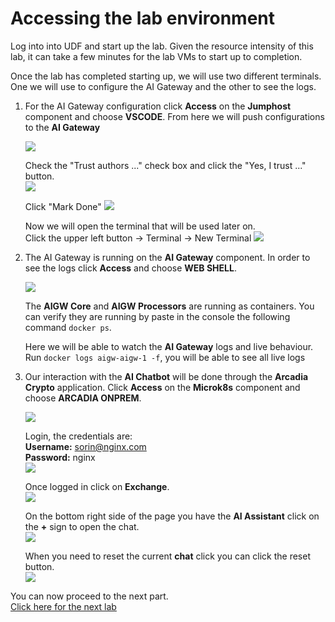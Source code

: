 # Accessing the lab environment


Log into into UDF and start up the lab. Given the resource intensity of this lab, it can take a few minutes for the lab VMs to start up to completion.

Once the lab has completed starting up, we will use two different terminals. One we will use to configure the AI Gateway and the other to see the logs.

1. For the AI Gateway configuration click **Access** on the **Jumphost** component and choose **VSCODE**. From here we will push configurations to the **AI Gateway**

   ![](/lab2/images/00.png)

   Check the "Trust authors ..." check box and click the "Yes, I trust ..." button.  
   ![](/lab2/images/00-1.png)   

   Click "Mark Done"
   ![](/lab2/images/00-2.png)   

   Now we will open the terminal that will be used later on.  
   Click the upper left button -> Terminal -> New Terminal
   ![](/lab2/images/00-3.png)   


2. The AI Gateway is running on the **AI Gateway** component. In order to see the logs click **Access** and choose **WEB SHELL**.

   ![](/lab2/images/01.png)

   The **AIGW Core** and **AIGW Processors** are running as containers. You can verify they are running by paste in the console the following command `docker ps`.

   Here we will be able to watch the **AI Gateway** logs and live behaviour. Run `docker logs aigw-aigw-1 -f`, you will be able to see all live logs

3. Our interaction with the **AI Chatbot** will be done through the **Arcadia Crypto** application. Click **Access** on the **Microk8s** component and choose **ARCADIA ONPREM**.

   ![](/lab2/images/02.png)  

   Login, the credentials are:  
   **Username:** sorin@nginx.com  
   **Password:** nginx  
   ![](/lab2/images/03.png)

   Once logged in click on **Exchange**.  
   ![](/lab2/images/04.png)

   On the bottom right side of the page you have the **AI Assistant** click on the **+** sign to open the chat.  
   ![](/lab2/images/05.png)

   When you need to reset the current **chat** click you can click the reset button.  
   ![](/lab2/images/06.png)

You can now proceed to the next part.    
[Click here for the next lab](../lab3/lab3.md)   
